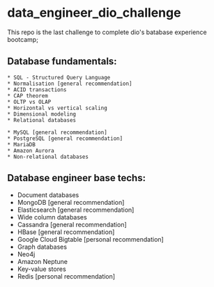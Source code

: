 # data_engineer_dio_challenge
This repo is the last challenge to complete dio's batabase experience bootcamp;

## Database fundamentals:

    * SQL - Structured Query Language
    * Normalisation [general recommendation]
    * ACID transactions
    * CAP theorem
    * OLTP vs OLAP
    * Horizontal vs vertical scaling
    * Dimensional modeling
    * Relational databases

    * MySQL [general recommendation]
    * PostgreSQL [general recommendation]
    * MariaDB
    * Amazon Aurora
    * Non-relational databases

## Database engineer base techs:

- Document databases
- MongoDB [general recommendation]
- Elasticsearch [general recommendation]
- Wide column databases
- Cassandra [general recommendation]
- HBase [general recommendation]
- Google Cloud Bigtable [personal recommendation]
- Graph databases
- Neo4j
- Amazon Neptune
- Key-value stores
- Redis [personal recommendation]
